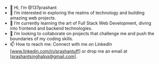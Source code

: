 - 👋 Hi, I’m @137prashant
- 👀 I’m interested in exploring the realms of technology and building amazing web projects.
- 🌱 I’m currently learning the art of Full Stack Web Development, diving into frontend and backend technologies.
- 💞️ I’m looking to collaborate on projects that challenge me and push the boundaries of my coding skills.
- 📫 How to reach me: Connect with me on LinkedIn [www.linkedin.com/in/prashantuff] or drop me an email at [prashantsinghalpq@gmail.com].


<!---
137prashant/137prashant is a ✨ special ✨ repository because its `README.md` (this file) appears on your GitHub profile.
You can click the Preview link to take a look at your changes.
--->
